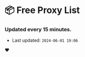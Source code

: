 # :package: Free Proxy List
### Updated every 15 minutes.

- Last updated: `2024-06-01 19:06`

:heart:
